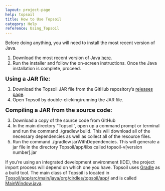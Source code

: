 ```yaml
---
layout: project-page
help: topsoil
title: How to Use Topsoil
category: Help
reference: Using_Topsoil
---
```


Before doing anything, you will need to install the most recent version of Java.

1.	Download the most recent version of Java [here](https://www.java.com/download/).
2.	Run the installer and follow the on-screen instructions. Once the Java installation is complete, proceed.

<font size="4"><b>Using a JAR file:</b></font>

3.	Download the Topsoil JAR file from the GitHub repository’s [releases page](https://github.com/CIRDLES/Topsoil/releases).
4.	Open Topsoil by double-clicking/running the JAR file.

<font size="4"><b>Compiling a JAR from the source code:</b></font>

3.	Download a copy of the source code from GitHub
4.	In the main directory “Topsoil”, open up a command prompt or terminal and run the command ./gradlew build. This will download all of the necessary dependencies as well as collect all of the resource files.
5.	Run the command ./gradlew jarWithDependencies. This will generate a jar file in the directory Topsoil/app/libs called topsoil-v[version number].jar

If you’re using an integrated development environment (IDE), the project import process will depend on which one you have. Topsoil uses <a href="https://gradle.org">Gradle</a> as a build tool. The main class of Topsoil is located in <a href="https://github.com/CIRDLES/Topsoil/tree/master/app/src/main/java/org/cirdles/topsoil/app">Topsoil/app/src/main/java/org/cirdles/topsoil/app/</a> and is called <a href="https://github.com/CIRDLES/Topsoil/blob/master/app/src/main/java/org/cirdles/topsoil/app/MainWindow.java">MainWindow.java</a>.
